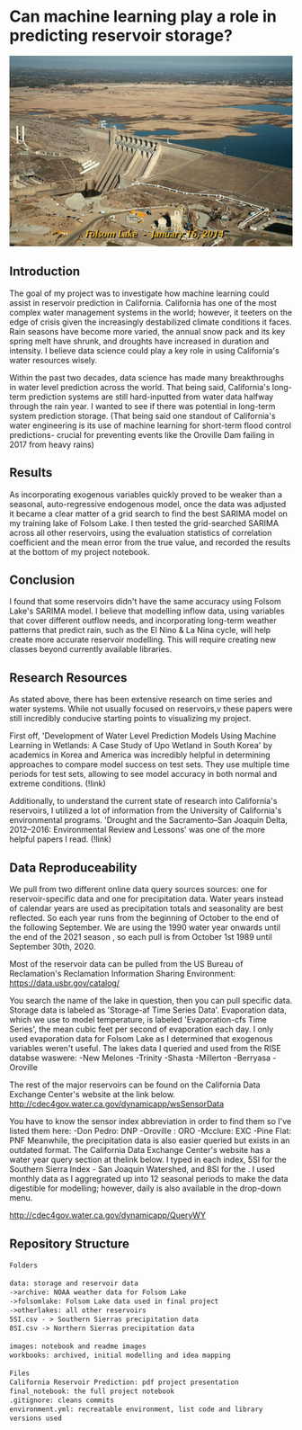 # Can machine learning play a role in predicting reservoir storage?

![Folsom near its lowest all-time level during the catastrophic 2012-2015 drought](images/FolsomMain.jpeg?raw=true)

## Introduction

The goal of my project was to investigate how machine learning could assist in reservoir prediction in California. California has one of the most complex water management systems in the world; however, it teeters on the edge of crisis given the increasingly destabilized climate conditions it faces. Rain seasons have become more varied, the annual snow pack and its key spring melt have shrunk, and droughts have increased in duration and intensity. I believe data science could play a key role in using California's water resources wisely.

Within the past two decades, data science has made many breakthroughs in water level prediction across the world. That being said, California's long-term prediction systems are still hard-inputted from water data halfway through the rain year. I wanted to see if there was potential in long-term system prediction storage. (That being said one standout of California's water engineering is its use of machine learning for short-term flood control predictions- crucial for preventing events like the Oroville Dam failing in 2017 from heavy rains)


## Results

As incorporating exogenous variables quickly proved to be weaker than a seasonal, auto-regressive endogenous model, once the data was adjusted it became a clear matter of a grid search to find the best SARIMA model on my training lake of Folsom Lake. I then tested the grid-searched SARIMA across all other reservoirs, using the evaluation statistics of correlation coefficient and the mean error from the true value, and recorded the results at the bottom of my project notebook.

## Conclusion

I found that some reservoirs didn't have the same accuracy using Folsom Lake's SARIMA model. I believe that modelling inflow data, using variables that cover different outflow needs, and incorporating long-term weather patterns that predict rain, such as the El Nino & La Nina cycle, will help create more accurate reservoir modelling. This will require creating new classes beyond currently available libraries.


## Research Resources

As stated above, there has been extensive research on time series and water systems. While not usually focused on reservoirs,v these papers were still incredibly conducive starting points to visualizing my project.

First off, 'Development of Water Level Prediction Models Using Machine Learning in Wetlands: A Case Study of Upo Wetland in South Korea' by academics in Korea and America was incredibly helpful in determining approaches to compare model success on test sets. They use multiple time periods for test sets, allowing to see model accuracy in both normal and extreme conditions. (!link)

Additionally, to understand the current state of research into California's reservoirs, I utilized a lot of information from the University of California's environmental programs. 'Drought and the Sacramento–San Joaquin Delta, 2012–2016: Environmental Review and Lessons' was one of the more helpful papers I read. (!link)


## Data Reproduceability

We pull from two different online data query sources sources: one for reservoir-specific data and one for precipitation data. Water years instead of calendar years are used as precipitation totals and seasonality are best reflected. So each year runs from the beginning of October to the end of the following September.
We are using the 1990 water year onwards until the end of the 2021 season , so each pull is from October 1st 1989 until September 30th, 2020.

Most of the reservoir data can be pulled from the US Bureau of Reclamation's Reclamation Information Sharing Environment:
https://data.usbr.gov/catalog/

You search the name of the lake in question, then you can pull specific data. Storage data is labeled as 'Storage-af Time Series Data'. Evaporation data,
which we use to model temperature, is labeled 'Evaporation-cfs Time Series', the mean cubic feet per second of evaporation each day. I only used evaporation data for Folsom Lake as I determined that exogenous variables weren't useful. The lakes data I queried and used from the RISE databse waswere:
-New Melones
-Trinity
-Shasta
-Millerton
-Berryasa
-Oroville

The rest of the major reservoirs can be found on the California Data Exchange Center's website at the link below.
http://cdec4gov.water.ca.gov/dynamicapp/wsSensorData

You have to know the sensor index abbreviation in order to find them so I've listed them here: 
-Don Pedro: DNP
-Oroville : ORO
-Mcclure: EXC
-Pine Flat: PNF
Meanwhile, the precipitation data is also easier queried but exists in an outdated format. The California Data Exchange Center's website has a water year query section at thelink below. I typed in each index, 5SI for the Southern Sierra Index - San Joaquin Watershed, and 8SI for the . I used monthly data as I aggregrated up into 12 seasonal periods to make the data digestible for modelling; however, daily is also available in the drop-down menu.

http://cdec4gov.water.ca.gov/dynamicapp/QueryWY

## Repository Structure

```
Folders

data: storage and reservoir data
->archive: NOAA weather data for Folsom Lake
->folsomlake: Folsom Lake data used in final project
->otherlakes: all other reservoirs
5SI.csv - > Southern Sierras precipitation data
8SI.csv -> Northern Sierras precipitation data

images: notebook and readme images
workbooks: archived, initial modelling and idea mapping

Files
California Reservoir Prediction: pdf project presentation
final_notebook: the full project notebook
.gitignore: cleans commits
environment.yml: recreatable environment, list code and library versions used
```
